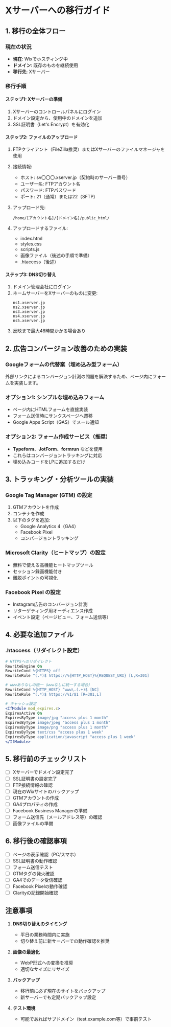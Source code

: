 # Xサーバーへの移行ガイド

## 1. 移行の全体フロー

### 現在の状況
- **現在**: Wixでホスティング中
- **ドメイン**: 既存のものを継続使用
- **移行先**: Xサーバー

### 移行手順

#### ステップ1: Xサーバーの準備
1. Xサーバーのコントロールパネルにログイン
2. ドメイン設定から、使用中のドメインを追加
3. SSL証明書（Let's Encrypt）を有効化

#### ステップ2: ファイルのアップロード
1. FTPクライアント（FileZilla推奨）またはXサーバーのファイルマネージャを使用
2. 接続情報:
   - ホスト: sv〇〇〇.xserver.jp（契約時のサーバー番号）
   - ユーザー名: FTPアカウント名
   - パスワード: FTPパスワード
   - ポート: 21（通常）または22（SFTP）

3. アップロード先:
   ```
   /home/[アカウント名]/[ドメイン名]/public_html/
   ```

4. アップロードするファイル:
   - index.html
   - styles.css
   - scripts.js
   - 画像ファイル（後述の手順で準備）
   - .htaccess（後述）

#### ステップ3: DNS切り替え
1. ドメイン管理会社にログイン
2. ネームサーバーをXサーバーのものに変更:
   ```
   ns1.xserver.jp
   ns2.xserver.jp
   ns3.xserver.jp
   ns4.xserver.jp
   ns5.xserver.jp
   ```
3. 反映まで最大48時間かかる場合あり

## 2. 広告コンバージョン改善のための実装

### Googleフォームの代替案（埋め込み型フォーム）
外部リンクによるコンバージョン計測の問題を解決するため、ページ内にフォームを実装します。

### オプション1: シンプルな埋め込みフォーム
- ページ内にHTMLフォームを直接実装
- フォーム送信時にサンクスページへ遷移
- Google Apps Script（GAS）でメール通知

### オプション2: フォーム作成サービス（推奨）
- **Typeform**、**JotForm**、**formrun** などを使用
- これらはコンバージョントラッキングに対応
- 埋め込みコードをLPに追加するだけ

## 3. トラッキング・分析ツールの実装

### Google Tag Manager (GTM) の設定
1. GTMアカウントを作成
2. コンテナを作成
3. 以下のタグを追加:
   - Google Analytics 4（GA4）
   - Facebook Pixel
   - コンバージョントラッキング

### Microsoft Clarity（ヒートマップ）の設定
- 無料で使える高機能ヒートマップツール
- セッション録画機能付き
- 離脱ポイントの可視化

### Facebook Pixel の設定
- Instagram広告のコンバージョン計測
- リターゲティング用オーディエンス作成
- イベント設定（ページビュー、フォーム送信等）

## 4. 必要な追加ファイル

### .htaccess（リダイレクト設定）
```apache
# HTTPSへのリダイレクト
RewriteEngine On
RewriteCond %{HTTPS} off
RewriteRule ^(.*)$ https://%{HTTP_HOST}%{REQUEST_URI} [L,R=301]

# wwwありなしの統一（wwwなしに統一する場合）
RewriteCond %{HTTP_HOST} ^www\.(.+)$ [NC]
RewriteRule ^(.*)$ https://%1/$1 [R=301,L]

# キャッシュ設定
<IfModule mod_expires.c>
ExpiresActive On
ExpiresByType image/jpg "access plus 1 month"
ExpiresByType image/jpeg "access plus 1 month"
ExpiresByType image/png "access plus 1 month"
ExpiresByType text/css "access plus 1 week"
ExpiresByType application/javascript "access plus 1 week"
</IfModule>
```

## 5. 移行前のチェックリスト

- [ ] Xサーバーでドメイン設定完了
- [ ] SSL証明書の設定完了
- [ ] FTP接続情報の確認
- [ ] 現在のWixサイトのバックアップ
- [ ] GTMアカウントの作成
- [ ] GA4プロパティの作成
- [ ] Facebook Business Managerの準備
- [ ] フォーム送信先（メールアドレス等）の確認
- [ ] 画像ファイルの準備

## 6. 移行後の確認事項

- [ ] ページの表示確認（PC/スマホ）
- [ ] SSL証明書の動作確認
- [ ] フォーム送信テスト
- [ ] GTMタグの発火確認
- [ ] GA4でのデータ受信確認
- [ ] Facebook Pixelの動作確認
- [ ] Clarityの記録開始確認

## 注意事項

1. **DNS切り替えのタイミング**
   - 平日の業務時間内に実施
   - 切り替え前に新サーバーでの動作確認を推奨

2. **画像の最適化**
   - WebP形式への変換を推奨
   - 適切なサイズにリサイズ

3. **バックアップ**
   - 移行前に必ず現在のサイトをバックアップ
   - 新サーバーでも定期バックアップ設定

4. **テスト環境**
   - 可能であればサブドメイン（test.example.com等）で事前テスト